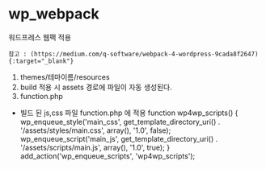 # wp_webpack

워드프레스 웹팩 적용

```
참고 : (https://medium.com/q-software/webpack-4-wordpress-9cada8f2647){:target="_blank"}

```

1. themes/테마이름/resources
2. build 적용 시 assets 경로에 파일이 자동 생성된다.
3. function.php

- 빌드 된 js,css 파일 function.php 에 적용
  function wp4wp_scripts() {
  wp_enqueue_style('main_css', get_template_directory_uri() . '/assets/styles/main.css', array(), '1.0', false);
  wp_enqueue_script('main_js', get_template_directory_uri() . '/assets/scripts/main.js', array(), '1.0', true);
  }
  add_action('wp_enqueue_scripts', 'wp4wp_scripts');

```

```
